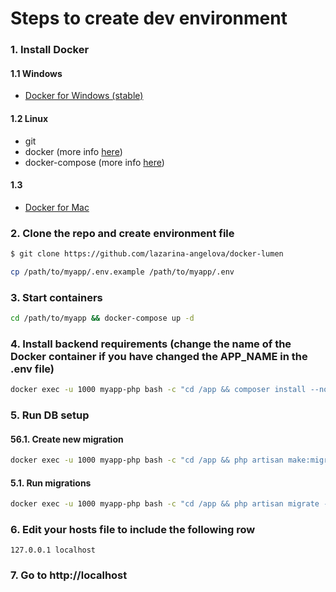 # Steps to create dev environment

### 1. Install Docker

#### 1.1 Windows
- [Docker for Windows (stable)](https://docs.docker.com/docker-for-windows/install/#download-docker-for-windows)


#### 1.2 Linux
- git
- docker (more info [here](https://docs.docker.com/engine/installation/))
- docker-compose (more info [here](https://docs.docker.com/compose/install/#install-as-a-container))

#### 1.3 
- [Docker for Mac](https://docs.docker.com/docker-for-mac/install/)


### 2. Clone the repo and create environment file
```bash
$ git clone https://github.com/lazarina-angelova/docker-lumen
```

```bash
cp /path/to/myapp/.env.example /path/to/myapp/.env
```

### 3. Start containers
```bash
cd /path/to/myapp && docker-compose up -d
```

### 4. Install backend requirements (change the name of the Docker container if you have changed the APP_NAME in the .env file)
```bash
docker exec -u 1000 myapp-php bash -c "cd /app && composer install --no-ansi -o -n"
```

### 5. Run DB setup

#### 56.1. Create new migration
```bash
docker exec -u 1000 myapp-php bash -c "cd /app && php artisan make:migration {Migration Name}"
```

#### 5.1. Run migrations
```bash
docker exec -u 1000 myapp-php bash -c "cd /app && php artisan migrate --force"
```

### 6. Edit your hosts file to include the following row
`127.0.0.1 localhost`

### 7. Go to http://localhost
